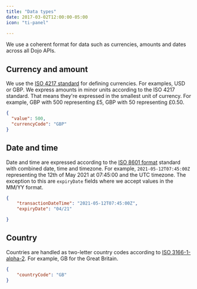 ```yaml
---
title: "Data types"
date: 2017-03-02T12:00:00-05:00
icon: "ti-panel"

---
```


We use a coherent format for data such as currencies, amounts and dates across all Dojo APIs.

## Currency and amount

We use the [ISO 4217 standard](https://en.wikipedia.org/wiki/ISO_4217) for defining currencies. For examples, USD or GBP.
We express amounts in minor units according to the ISO 4217 standard. That means they're expressed in the smallest unit of currency. For example, GBP with 500 representing £5, GBP with 50 representing £0.50.

``` json
{
  "value": 500,
  "currencyCode": "GBP"
}
```

## Date and time

Date and time are expressed according to the [ISO 8601 format](https://en.wikipedia.org/wiki/ISO_8601) standard with combined date, time and timezone. For example, `2021-05-12T07:45:00Z` representing the 12th of May 2021 at 07:45:00 and the UTC timezone.
The exception to this are `expiryDate` fields where we accept values in the MM/YY format.

``` json
{
    "transactionDateTime": "2021-05-12T07:45:00Z",
    "expiryDate": "04/21"

}
```

## Country

Countries are handled as two-letter country codes according to [ISO 3166-1-alpha-2](https://en.wikipedia.org/wiki/ISO_3166-1_alpha-2). For example, GB for the Great Britain.

``` json
{
    "countryCode": "GB"
}
```
